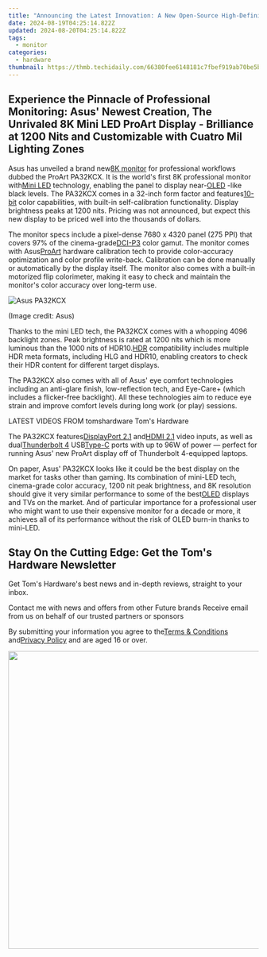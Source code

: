 ```yaml
---
title: "Announcing the Latest Innovation: A New Open-Source High-Definition, Ultra-Fast E-Ink Screen - The Modos Paper 1200P Monitor"
date: 2024-08-19T04:25:14.822Z
updated: 2024-08-20T04:25:14.822Z
tags:
  - monitor
categories:
  - hardware
thumbnail: https://thmb.techidaily.com/66380fee6148181c7fbef919ab70be5b7f03dcd6ba9d00048b2c822f6ae741fb.jpg
---
```


## Experience the Pinnacle of Professional Monitoring: Asus' Newest Creation, The Unrivaled 8K Mini LED ProArt Display - Brilliance at 1200 Nits and Customizable with Cuatro Mil Lighting Zones

Asus has unveiled a brand new[8K monitor](https://tools.techidaily.com) for professional workflows dubbed the ProArt PA32KCX. It is the world's first 8K professional monitor with[Mini LED](https://tools.techidaily.com) technology, enabling the panel to display near-[OLED](https://tools.techidaily.com) \-like black levels. The PA32KCX comes in a 32-inch form factor and features[10-bit](https://tools.techidaily.com) color capabilities, with built-in self-calibration functionality. Display brightness peaks at 1200 nits. Pricing was not announced, but expect this new display to be priced well into the thousands of dollars.

 The monitor specs include a pixel-dense 7680 x 4320 panel (275 PPI) that covers 97% of the cinema-grade[DCI-P3](https://tools.techidaily.com) color gamut. The monitor comes with Asus[ProArt](https://tools.techidaily.com) hardware calibration tech to provide color-accuracy optimization and color profile write-back. Calibration can be done manually or automatically by the display itself. The monitor also comes with a built-in motorized flip colorimeter, making it easy to check and maintain the monitor's color accuracy over long-term use.

![Asus PA32KCX](https://cdn.mos.cms.futurecdn.net/k5RZLuDd9LatL5rYdHyJUd-320-80.jpg)

(Image credit: Asus)

 Thanks to the mini LED tech, the PA32KCX comes with a whopping 4096 backlight zones. Peak brightness is rated at 1200 nits which is more luminous than the 1000 nits of HDR10.[HDR](https://tools.techidaily.com) compatibility includes multiple HDR meta formats, including HLG and HDR10, enabling creators to check their HDR content for different target displays.

 The PA32KCX also comes with all of Asus' eye comfort technologies including an anti-glare finish, low-reflection tech, and Eye-Care+ (which includes a flicker-free backlight). All these technologies aim to reduce eye strain and improve comfort levels during long work (or play) sessions.

 LATEST VIDEOS FROM tomshardware Tom's Hardware

 The PA32KCX features[DisplayPort 2.1](https://tools.techidaily.com) and[HDMI 2.1](https://tools.techidaily.com) video inputs, as well as dual[Thunderbolt 4](https://tools.techidaily.com) USB[Type-C](https://tools.techidaily.com) ports with up to 96W of power — perfect for running Asus' new ProArt display off of Thunderbolt 4-equipped laptops.

 On paper, Asus' PA32KCX looks like it could be the best display on the market for tasks other than gaming. Its combination of mini-LED tech, cinema-grade color accuracy, 1200 nit peak brightness, and 8K resolution should give it very similar performance to some of the best[OLED](https://tools.techidaily.com) displays and TVs on the market. And of particular importance for a professional user who might want to use their expensive monitor for a decade or more, it achieves all of its performance without the risk of OLED burn-in thanks to mini-LED.

## Stay On the Cutting Edge: Get the Tom's Hardware Newsletter

 Get Tom's Hardware's best news and in-depth reviews, straight to your inbox.

 Contact me with news and offers from other Future brands  Receive email from us on behalf of our trusted partners or sponsors

 By submitting your information you agree to the[Terms & Conditions](https://futureplc.com/terms-conditions/) and[Privacy Policy](https://futureplc.com/privacy-policy/) and are aged 16 or over.

<ins class="adsbygoogle"
     style="display:block"
     data-ad-format="autorelaxed"
     data-ad-client="ca-pub-7571918770474297"
     data-ad-slot="1223367746"></ins>



<ins class="adsbygoogle"
     style="display:block"
     data-ad-client="ca-pub-7571918770474297"
     data-ad-slot="8358498916"
     data-ad-format="auto"
     data-full-width-responsive="true"></ins>



<!-- affiliate ads begin -->
<a href="https://appsumo.8odi.net/c/5597632/2082526/7443" target="_top" id="2082526"><img src="//a.impactradius-go.com/display-ad/7443-2082526" border="0" alt="" width="1200" height="600"/></a><img height="0" width="0" src="https://appsumo.8odi.net/i/5597632/2082526/7443" style="position:absolute;visibility:hidden;" border="0" />
<!-- affiliate ads end -->